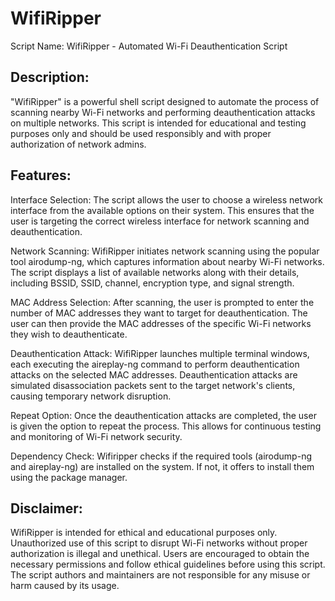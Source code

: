 # WifiRipper
Script Name: WifiRipper - Automated Wi-Fi Deauthentication Script

## Description:

"WifiRipper" is a powerful shell script designed to automate the process of scanning nearby Wi-Fi networks and performing deauthentication attacks on multiple networks. This script is intended for educational and testing purposes only and should be used responsibly and with proper authorization of network admins.

## Features:

Interface Selection: The script allows the user to choose a wireless network interface from the available options on their system. This ensures that the user is targeting the correct wireless interface for network scanning and deauthentication.

Network Scanning: WifiRipper initiates network scanning using the popular tool airodump-ng, which captures information about nearby Wi-Fi networks. The script displays a list of available networks along with their details, including BSSID, SSID, channel, encryption type, and signal strength.

MAC Address Selection: After scanning, the user is prompted to enter the number of MAC addresses they want to target for deauthentication. The user can then provide the MAC addresses of the specific Wi-Fi networks they wish to deauthenticate.

Deauthentication Attack: WifiRipper launches multiple terminal windows, each executing the aireplay-ng command to perform deauthentication attacks on the selected MAC addresses. 
Deauthentication attacks are simulated disassociation packets sent to the target network's clients, causing temporary network disruption.

Repeat Option: Once the deauthentication attacks are completed, the user is given the option to repeat the process. This allows for continuous testing and monitoring of Wi-Fi network security.

Dependency Check: Wifiripper checks if the required tools (airodump-ng and aireplay-ng) are installed on the system. If not, it offers to install them using the package manager.

## Disclaimer:

WifiRipper is intended for ethical and educational purposes only. Unauthorized use of this script to disrupt Wi-Fi networks without proper authorization is illegal and unethical. Users are encouraged to obtain the necessary permissions and follow ethical guidelines before using this script. The script authors and maintainers are not responsible for any misuse or harm caused by its usage.
